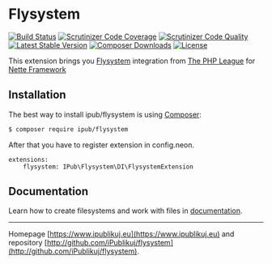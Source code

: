 # Flysystem

[![Build Status](https://img.shields.io/travis/iPublikuj/flysystem.svg?style=flat-square)](https://travis-ci.org/iPublikuj/flysystem)
[![Scrutinizer Code Coverage](https://img.shields.io/scrutinizer/coverage/g/iPublikuj/flysystem.svg?style=flat-square)](https://scrutinizer-ci.com/g/iPublikuj/flysystem/?branch=master)
[![Scrutinizer Code Quality](https://img.shields.io/scrutinizer/g/iPublikuj/flysystem.svg?style=flat-square)](https://scrutinizer-ci.com/g/iPublikuj/flysystem/?branch=master)
[![Latest Stable Version](https://img.shields.io/packagist/v/ipub/flysystem.svg?style=flat-square)](https://packagist.org/packages/ipub/flysystem)
[![Composer Downloads](https://img.shields.io/packagist/dt/ipub/flysystem.svg?style=flat-square)](https://packagist.org/packages/ipub/flysystem)
[![License](https://img.shields.io/packagist/l/ipub/flysystem.svg?style=flat-square)](https://packagist.org/packages/ipub/flysystem)

This extension brings you [Flysystem](http://flysystem.thephpleague.com/) integration from [The PHP League](http://thephpleague.com/) for [Nette Framework](http://nette.org/)

## Installation

The best way to install ipub/flysystem is using [Composer](http://getcomposer.org/):

```sh
$ composer require ipub/flysystem
```

After that you have to register extension in config.neon.

```neon
extensions:
	flysystem: IPub\Flysystem\DI\FlysystemExtension
```

## Documentation

Learn how to create filesystems and work with files in [documentation](https://github.com/iPublikuj/flysystem/blob/master/docs/en/index.md).

***
Homepage [https://www.ipublikuj.eu](https://www.ipublikuj.eu) and repository [http://github.com/iPublikuj/flysystem](http://github.com/iPublikuj/flysystem).
